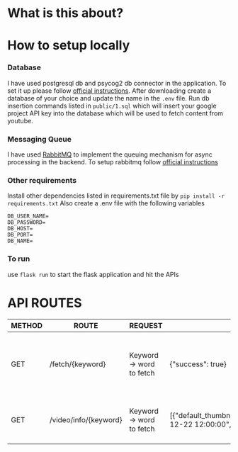 # What is this about?  
  
# How to setup locally  
### Database 
I have used postgresql db and psycog2 db connector in the application. To set it up please follow [official instructions](https://www.postgresql.org/download/). After downloading create a database of your choice and update the name in the `.env` file. Run db insertion commands listed in `public/1.sql` which will insert your google project API key into the database which will be used to fetch content from youtube. 
 ### Messaging Queue
 I have used [RabbitMQ](https://www.rabbitmq.com/) to implement the queuing mechanism for async processing in the backend. To setup rabbitmq follow [official instructions](https://www.rabbitmq.com/download.html)
 ### Other requirements
 Install other dependencies listed in requirements.txt file by `pip install -r requirements.txt`
 Also create a .env file with the following variables 

    DB_USER_NAME=  
    DB_PASSWORD=  
    DB_HOST=  
    DB_PORT=  
    DB_NAME=


### To run
use `flask run` to start the flask application and hit the APIs

# API ROUTES

|  METHOD|ROUTE  | REQUEST | RESPONSE	  | COMMENT   |
|--|--|--| -- | -- |
|  GET| /fetch/{keyword}  | Keyword -> word to fetch | {"success": true}   | This API will start fetching videos from youtube async   |
|  GET| /video/info/{keyword}  | Keyword -> word to fetch | [{"default_thumbnail_url":"None","description":"desc","fetched_from_key":1,"high_thumbnail_url":"None","id":11,"keyword":"jai","medium_thumbnail_url":"None","publish_time":"2021-12-22 12:00:00","title":"title"}]   | This API will start fetching video meta from db |